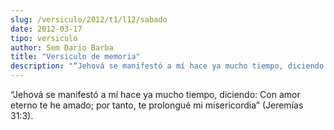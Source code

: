 ```yaml
---
slug: /versiculo/2012/t1/l12/sabado
date: 2012-03-17
tipo: versiculo
author: Sem Dario Barba
title: "Versiculo de memoria"
description: "“Jehová se manifestó a mí hace ya mucho tiempo, diciendo: Con amor eterno te  he amado; por tanto, te prolongué mi misericordia” (Jeremías 31:3)."
---
```


“Jehová se manifestó a mí hace ya mucho tiempo, diciendo: Con amor eterno te he amado; por tanto, te prolongué mi misericordia” (Jeremías 31:3).
